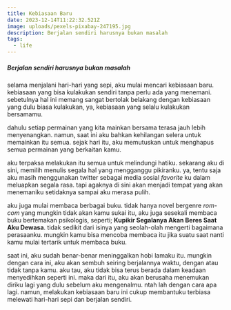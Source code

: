 ```yaml
---
title: Kebiasaan Baru
date: 2023-12-14T11:22:32.521Z
image: uploads/pexels-pixabay-247195.jpg
description: Berjalan sendiri harusnya bukan masalah
tags:
  - life
---
```

##### Berjalan sendiri harusnya bukan masalah


s﻿elama menjalani hari-hari yang sepi, aku mulai mencari kebiasaan baru. kebiasaan yang bisa kulakukan sendiri tanpa perlu ada yang menemani. sebetulnya hal ini memang sangat bertolak belakang dengan kebiasaan yang dulu biasa kulakukan, ya, kebiasaan yang selalu kulakukan bersamamu.

d﻿ahulu setiap permainan yang kita mainkan bersama terasa jauh lebih menyenangkan. namun, saat ini aku bahkan kehilangan selera untuk memainkan itu semua. sejak hari itu, aku memutuskan untuk menghapus semua permainan yang berkaitan kamu. 

a﻿ku terpaksa melakukan itu semua untuk melindungi hatiku. sekarang aku di sini, memilih menulis segala hal yang mengganggu pikiranku. ya, tentu saja aku masih menggunakan twitter sebagai media sosial *favorite* ku dalam meluapkan segala rasa. tapi agaknya di sini akan menjadi tempat yang akan menemaniku setidaknya sampai aku merasa pulih.

a﻿ku juga mulai membaca berbagai buku. tidak hanya novel bergenre *rom-com* yang mungkin tidak akan kamu sukai itu, aku juga sesekali membaca buku bertemakan psikologis, seperti; **Kupikir Segalanya Akan Beres Saat Aku Dewasa**. tidak sedikit dari isinya yang seolah-olah mengerti bagaimana perasaanku. mungkin kamu bisa mencoba membaca itu jika suatu saat nanti kamu mulai tertarik untuk membaca buku.

s﻿aat ini, aku sudah benar-benar meninggalkan hobi lamaku itu. mungkin dengan cara ini, aku akan sembuh seiring berjalannya waktu, dengan atau tidak tanpa kamu. a﻿ku tau, aku tidak bisa terus berada dalam keadaan menyedihkan seperti ini. maka dari itu, aku akan berusaha menemukan diriku lagi yang dulu sebelum aku mengenalmu. n﻿tah lah dengan cara apa lagi. namun, melakukan kebiasaan baru ini cukup membantuku terbiasa melewati hari-hari sepi dan berjalan sendiri.
